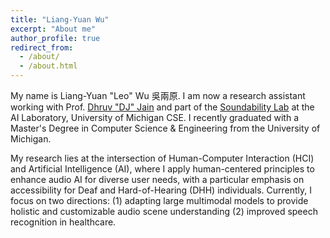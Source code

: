 ```yaml
---
title: "Liang-Yuan Wu"
excerpt: "About me"
author_profile: true
redirect_from: 
  - /about/
  - /about.html
---
```


My name is Liang-Yuan "Leo" Wu 吳兩原. I am now a research assistant working with Prof. [Dhruv "DJ" Jain](https://web.eecs.umich.edu/~profdj/) and part of the [Soundability Lab](https://accessibility.eecs.umich.edu) at the AI Laboratory, University of Michigan CSE. I recently graduated with a Master's Degree in Computer Science & Engineering from the University of Michigan.

My research lies at the intersection of Human-Computer Interaction (HCI) and Artificial Intelligence (AI), where I apply human-centered principles to enhance audio AI for diverse user needs, with a particular emphasis on accessibility for Deaf and Hard-of-Hearing (DHH) individuals. Currently, I focus on two directions: (1) adapting large multimodal models to provide holistic and customizable audio scene understanding (2) improved speech recognition in healthcare.


<!-- Before that, I was a student majoring in Electrical Engineering at National Taiwan University from 2017 to 2021, and was a visiting student in the School of Informatics at the University of Edinburgh. I am interested in technology and believe that as an engineer, we have not only the ability to solve problems, but also have the ability to find problems out. I expect myself to be the one who can give efforts to make the world a little bit better!

My research interest is in Machine Learning and Speech & Language Processing. I also worked with Prof. [Emily Mower Provost](https://emp.engin.umich.edu) in the CHAI lab. Before that, I was working on self-supervised speech representation learning and advised by Dr. [Hao Tang](http://people.csail.mit.edu/haotang/) in [the Centre for Speech Technology Research](https://www.cstr.ed.ac.uk/) at the University of Edinburgh. I was supervised by Prof. [Lin-shan Lee](http://speech.ee.ntu.edu.tw/previous_version/lslNew.htm) and Prof. [Hung-Yi Lee](http://speech.ee.ntu.edu.tw/~tlkagk/)  as a member of [NTU Speech Processing Lab](http://speech.ee.ntu.edu.tw/). I was an intern machine learning engineer in [Dragoncloud.ai](https://sites.google.com/view/abc123-ai/home), implemented ML systems for assisting English studying. After that, I joined [Ucarer](https://ucarer.tw) as an intern engineer, building an e-commerce platform and researching on customer relationship.

I visited [The University of Edinburgh](https://www.ed.ac.uk) in Sep. 2021. I received [Y.L. Lin Scholarship]('https://scholarship.ylledu.org.tw/'), which is awarded to vision-driven and altruistic outgoing students. I was also awarded for [2021 National Taiwan University Outgoing Exchange Student Scholarship](https://oia.ntu.edu.tw/en/page/index/menu_sn/2561).

Besides, I am a maker and have implemented some special projects, including the Automatic Forehead Thermometer and the NTUEE Light Dance. I have also held one of the largest maker events in Taiwan: [MakeNTU](https://make.ntuee.org/). -->
